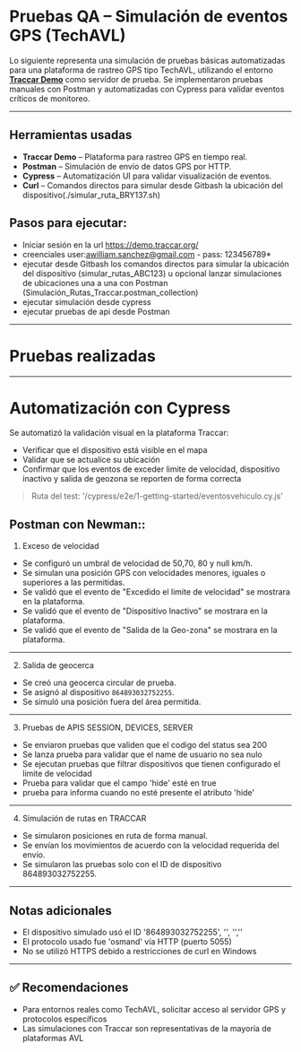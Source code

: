 # Pruebas QA – Simulación de eventos GPS (TechAVL)

Lo siguiente representa una simulación de pruebas básicas automatizadas para una plataforma de rastreo GPS tipo TechAVL, utilizando el entorno **[Traccar Demo](https://demo.traccar.org)** como servidor de prueba. Se implementaron pruebas manuales con Postman y automatizadas con Cypress para validar eventos críticos de monitoreo.

---

## Herramientas usadas

- **Traccar Demo** – Plataforma para rastreo GPS en tiempo real.
- **Postman** – Simulación de envío de datos GPS por HTTP.
- **Cypress** – Automatización UI para validar visualización de eventos.
- **Curl** – Comandos directos para simular desde Gitbash la ubicación del dispositivo(./simular_ruta_BRY137.sh)

## Pasos para ejecutar:
- Iniciar sesión en la url https://demo.traccar.org/
- creenciales user:awilliam.sanchez@gmail.com - pass: 123456789*
- ejecutar desde Gitbash los comandos directos para simular la ubicación del dispositivo (simular_rutas_ABC123) u opcional lanzar simulaciones de ubicaciones una a una con Postman (Simulación_Rutas_Traccar.postman_collection)
- ejecutar simulación desde cypress
- ejecutar pruebas de api desde Postman

---

# Pruebas realizadas

---

# Automatización con Cypress

Se automatizó la validación visual en la plataforma Traccar:

- Verificar que el dispositivo está visible en el mapa
- Validar que se actualice su ubicación
- Confirmar que los eventos de exceder limite de velocidad, dispositivo inactivo y salida de geozona se reporten de forma correcta

> Ruta del test: '/cypress/e2e/1-getting-started/eventosvehiculo.cy.js'


## Postman con Newman::

1. Exceso de velocidad
- Se configuró un umbral de velocidad de 50,70, 80 y null km/h.
- Se simulan una posición GPS con velocidades menores, iguales o superiores a las permitidas.
- Se validó que el evento de "Excedido el limite de velocidad" se mostrara en la plataforma.
- Se validó que el evento de "Dispositivo Inactivo" se mostrara en la plataforma.
- Se validó que el evento de "Salida de la Geo-zona" se mostrara en la plataforma.

---

2. Salida de geocerca
- Se creó una geocerca circular de prueba.
- Se asignó al dispositivo `864893032752255`.
- Se simuló una posición fuera del área permitida.

---

3. Pruebas de APIS SESSION, DEVICES, SERVER
- Se enviaron pruebas que validen que el codigo del status sea 200
- Se lanza prueba para validar que el name de usuario no sea nulo
- Se ejecutan pruebas que filtrar dispositivos que tienen configurado el limite de velocidad
- Prueba para validar que el campo 'hide' esté en true
- prueba para informa cuando no esté presente el atributo 'hide'


---

4. Simulación de rutas en TRACCAR
- Se simularon posiciones en ruta de forma manual.
- Se envían los movimientos de acuerdo con la velocidad requerida del envío.
- Se simularon las pruebas solo con el ID de dispositivo 864893032752255.


---

## Notas adicionales

- El dispositivo simulado usó el ID '864893032752255', '', '',''
- El protocolo usado fue 'osmand' vía HTTP (puerto 5055)
- No se utilizó HTTPS debido a restricciones de curl en Windows

---

## ✅ Recomendaciones

- Para entornos reales como TechAVL, solicitar acceso al servidor GPS y protocolos específicos
- Las simulaciones con Traccar son representativas de la mayoría de plataformas AVL



